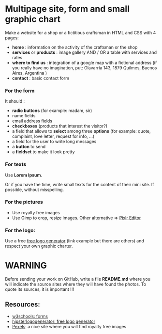 # Multipage site, form and small graphic chart

Make a website for a shop or a fictitious craftsman in HTML and CSS with 4 pages:
- **home** : information on the activity of the craftsman or the shop
- **services** or **products** : image gallery AND / OR a table with services and rates
- **where to find us** : integration of a google map with a fictional address (if you really have no imagination, put: Olavarría 143, 1879 Quilmes, Buenos Aires, Argentina
)
- **contact** : basic contact form

### For the form
It should :
- **radio buttons** (for example: madam, sir)
- name fields
- email address fields
- **checkboxes** (products that interest the visitor?)
- a field that allows  to **select** among three **options** (for example: quote, complaint, love letter, request for info, ...)
- a field for the user to write long messages
- a **button** to send
- a **fieldset** to make it look pretty

### For texts
Use **Lorem Ipsum**.

Or if you have the time, write small texts for the content of their mini site. If possible, without misspelling.

### For the pictures
- Use royalty free images
- Use Gimp to crop, resize images. Other alternative => [Pixlr Editor](https://pixlr.com/editor/)

### For the logo:
Use a free [free logo generator](https://www.hipsterlogogenerator.com) (link example but there are others) and respect your own graphic charter.

# WARNING
Before sending your work on GitHub, write a file **README.md** where you will indicate the source sites where they will have found the photos. To quote its sources, it is important !!!

## Resources:
- [w3schools: forms](https://www.w3schools.com/html/html_forms.asp)
- [hipsterlogogenerator: free logo generator](https://www.hipsterlogogenerator.com)
- [Pexels](https://www.pexels.com): a nice site where you will find royalty free images
